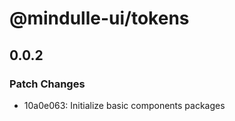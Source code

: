 # @mindulle-ui/tokens

## 0.0.2

### Patch Changes

- 10a0e063: Initialize basic components packages
